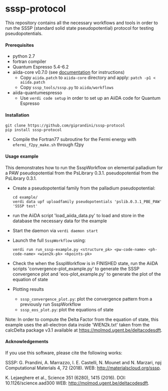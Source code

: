 # sssp-protocol
This repository contains all the necessary workflows and tools in order to run the SSSP (standard solid state pseudopotential) protocol for testing pseudopotentials.

#### Prerequisites

 * python 2.7
 * fortran compiler
 * Quantum Espresso 5.4-6.2
 * aiida-core v0.7.0 (see [documentation](https://aiida-core.readthedocs.io/en/v0.7.0/) for instructions)
   - Copy `aiida.patch` to `aiida-core` directory and apply: `patch -p1 < aiida.patch`
   - Copy `sssp_tools/sssp.py` to `aiida/workflows`
 * aiida-quantumespresso 
   - Use `verdi code setup` in order to set up an AiiDA code for Quantum Espresso 

#### Installation

```
git clone https://github.com/giprandini/sssp-protocol
pip install sssp-protocol
```
 
- Compile the Fortran77 subroutine for the Fermi energy with `efermi_f2py_make.sh` through f2py

#### Usage example

This demonstrates how to run the SsspWorkflow on elemental palladium for a PAW pseudopotential from the PsLibrary 0.3.1.
pseudopotential from the PsLibrary 0.3.1. 

- Create a pseudopotential family from the palladium pseudopotential:
  ```
  cd example/
  verdi data upf uploadfamily pseudopotentials 'pslib.0.3.1_PBE_PAW' 'SSSP test'
  ```

- run the AiiDA script 'load_aiida_data.py' to load and store in the database the necessary data for the example
- Start the daemon via `verdi daemon start`
- Launch the full `SsspWorkflow` using:
  ```
  verdi run run_sssp-example.py <structure_pk> <pw-code-name> <ph-code-name> <wien2k-pk> <kpoints-pk>
  ```
- Check the when the SsspWorkflow is in FINISHED state, run the AiiDA scripts 'convergence-plot_example.py' to generate the SSSP convergence plot and 'eos-plot_example.py' to generate the plot of the equation of state

- Plotting results
  * `sssp_convergence_plot.py`: plot the convergence pattern from a previously run SsspWorkflow
  * `sssp_eos_plot.py`: plot the equations of state

Note: In order to compute the Delta Factor from the equation of state, this
example uses the all-electron data inside 'WIEN2k.txt' taken from the calcDelta
package v3.1 available at https://molmod.ugent.be/deltacodesdft.

#### Acknowledgements

If you use this software, please cite the following works:

SSSP: G. Prandini, A. Marrazzo, I. E. Castelli, N. Mounet and N. Marzari, npj Computational Materials 4, 72 (2018). 
WEB: http://materialscloud.org/sssp.

K. Lejaeghere et al., Science 351 (6280), 1415 (2016). 
DOI: 10.1126/science.aad300
WEB: http://molmod.ugent.be/deltacodesdft.
